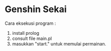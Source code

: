 # Genshin Sekai
Cara eksekusi program : 
1. install prolog
2. consult file main.pl
3. masukkan "start." untuk memulai permainan.
